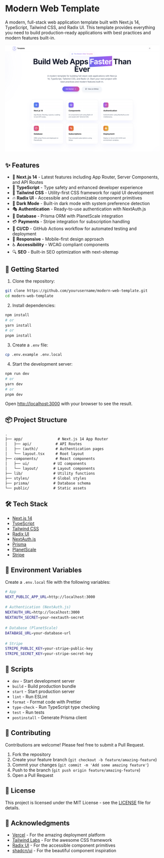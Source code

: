 # Modern Web Template

A modern, full-stack web application template built with Next.js 14, TypeScript, Tailwind CSS, and Radix UI. This template provides everything you need to build production-ready applications with best practices and modern features built-in.

![Modern Web Template](public/preview.png)

## ✨ Features

- 🚀 **Next.js 14** - Latest features including App Router, Server Components, and API Routes
- 💎 **TypeScript** - Type safety and enhanced developer experience
- 🎨 **Tailwind CSS** - Utility-first CSS framework for rapid UI development
- 🔥 **Radix UI** - Accessible and customizable component primitives
- 🌙 **Dark Mode** - Built-in dark mode with system preference detection
- 🎭 **Authentication** - Ready-to-use authentication with NextAuth.js
- 💾 **Database** - Prisma ORM with PlanetScale integration
- 💳 **Payments** - Stripe integration for subscription handling
- 🚢 **CI/CD** - GitHub Actions workflow for automated testing and deployment
- 📱 **Responsive** - Mobile-first design approach
- ♿ **Accessibility** - WCAG compliant components
- 🔍 **SEO** - Built-in SEO optimization with next-sitemap

## 🚀 Getting Started

1. Clone the repository:
```bash
git clone https://github.com/yourusername/modern-web-template.git
cd modern-web-template
```

2. Install dependencies:
```bash
npm install
# or
yarn install
# or
pnpm install
```

3. Create a `.env` file:
```bash
cp .env.example .env.local
```

4. Start the development server:
```bash
npm run dev
# or
yarn dev
# or
pnpm dev
```

Open [http://localhost:3000](http://localhost:3000) with your browser to see the result.

## 📦 Project Structure

```
.
├── app/                # Next.js 14 App Router
│   ├── api/           # API Routes
│   ├── (auth)/        # Authentication pages
│   └── layout.tsx     # Root layout
├── components/        # React components
│   ├── ui/           # UI components
│   └── layout/       # Layout components
├── lib/              # Utility functions
├── styles/           # Global styles
├── prisma/           # Database schema
└── public/           # Static assets
```

## 🛠️ Tech Stack

- [Next.js 14](https://nextjs.org/)
- [TypeScript](https://www.typescriptlang.org/)
- [Tailwind CSS](https://tailwindcss.com/)
- [Radix UI](https://www.radix-ui.com/)
- [NextAuth.js](https://next-auth.js.org/)
- [Prisma](https://www.prisma.io/)
- [PlanetScale](https://planetscale.com/)
- [Stripe](https://stripe.com/)

## 📝 Environment Variables

Create a `.env.local` file with the following variables:

```bash
# App
NEXT_PUBLIC_APP_URL=http://localhost:3000

# Authentication (NextAuth.js)
NEXTAUTH_URL=http://localhost:3000
NEXTAUTH_SECRET=your-nextauth-secret

# Database (PlanetScale)
DATABASE_URL=your-database-url

# Stripe
STRIPE_PUBLIC_KEY=your-stripe-public-key
STRIPE_SECRET_KEY=your-stripe-secret-key
```

## 🎯 Scripts

- `dev` - Start development server
- `build` - Build production bundle
- `start` - Start production server
- `lint` - Run ESLint
- `format` - Format code with Prettier
- `type-check` - Run TypeScript type checking
- `test` - Run tests
- `postinstall` - Generate Prisma client

## 🤝 Contributing

Contributions are welcome! Please feel free to submit a Pull Request.

1. Fork the repository
2. Create your feature branch (`git checkout -b feature/amazing-feature`)
3. Commit your changes (`git commit -m 'Add some amazing feature'`)
4. Push to the branch (`git push origin feature/amazing-feature`)
5. Open a Pull Request

## 📄 License

This project is licensed under the MIT License - see the [LICENSE](LICENSE) file for details.

## 🙏 Acknowledgments

- [Vercel](https://vercel.com) - For the amazing deployment platform
- [Tailwind Labs](https://tailwindcss.com) - For the awesome CSS framework
- [Radix UI](https://www.radix-ui.com) - For the accessible component primitives
- [shadcn/ui](https://ui.shadcn.com) - For the beautiful component inspiration 